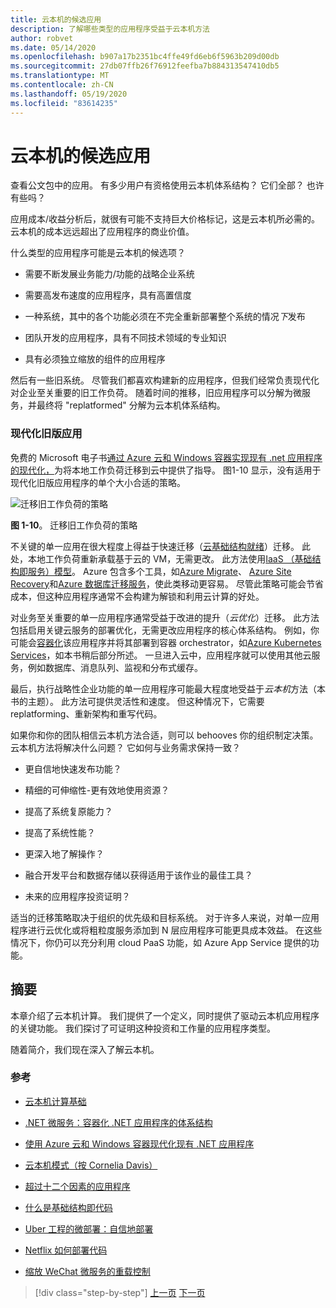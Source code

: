 ```yaml
---
title: 云本机的候选应用
description: 了解哪些类型的应用程序受益于云本机方法
author: robvet
ms.date: 05/14/2020
ms.openlocfilehash: b907a17b2351bc4ffe49fd6eb6f5963b209d00db
ms.sourcegitcommit: 27db07ffb26f76912feefba7b884313547410db5
ms.translationtype: MT
ms.contentlocale: zh-CN
ms.lasthandoff: 05/19/2020
ms.locfileid: "83614235"
---
```

# <a name="candidate-apps-for-cloud-native"></a>云本机的候选应用

查看公文包中的应用。 有多少用户有资格使用云本机体系结构？ 它们全部？ 也许有些吗？

应用成本/收益分析后，就很有可能不支持巨大价格标记，这是云本机所必需的。 云本机的成本远远超出了应用程序的商业价值。

什么类型的应用程序可能是云本机的候选项？

- 需要不断发展业务能力/功能的战略企业系统

- 需要高发布速度的应用程序，具有高置信度

- 一种系统，其中的各个功能必须在不完全重新部署整个系统的情况*下*发布

- 团队开发的应用程序，具有不同技术领域的专业知识

- 具有必须独立缩放的组件的应用程序

然后有一些旧系统。 尽管我们都喜欢构建新的应用程序，但我们经常负责现代化对企业至关重要的旧工作负荷。 随着时间的推移，旧应用程序可以分解为微服务，并最终将 "replatformed" 分解为云本机体系结构。

### <a name="modernizing-legacy-apps"></a>现代化旧版应用

免费的 Microsoft 电子书[通过 Azure 云和 Windows 容器实现现有 .net 应用程序的现代化，](https://dotnet.microsoft.com/download/thank-you/modernizing-existing-net-apps-ebook)为将本地工作负荷迁移到云中提供了指导。 图1-10 显示，没有适用于现代化旧版应用程序的单个大小合适的策略。

![迁移旧工作负荷的策略](./media/strategies-for-migrating-legacy-workloads.png)

**图 1-10**。 迁移旧工作负荷的策略

不关键的单一应用在很大程度上得益于快速迁移（[云基础结构就绪](../modernize-with-azure-containers/lift-and-shift-existing-apps-azure-iaas.md)）迁移。 此处，本地工作负荷重新承载基于云的 VM，无需更改。 此方法使用[IaaS （基础结构即服务）模型](https://azure.microsoft.com/overview/what-is-iaas/)。 Azure 包含多个工具，如[Azure Migrate](https://azure.microsoft.com/services/azure-migrate/)、 [Azure Site Recovery](https://azure.microsoft.com/services/site-recovery/)和[Azure 数据库迁移服务](https://azure.microsoft.com/campaigns/database-migration/)，使此类移动更容易。 尽管此策略可能会节省成本，但这种应用程序通常不会构建为解锁和利用云计算的好处。

对业务至关重要的单一应用程序通常受益于改进的提升（*云优化*）迁移。 此方法包括启用关键云服务的部署优化，无需更改应用程序的核心体系结构。 例如，你可能会[容器化](https://docs.microsoft.com/virtualization/windowscontainers/about/)该应用程序并将其部署到容器 orchestrator，如[Azure Kubernetes Services](https://azure.microsoft.com/services/kubernetes-service/)，如本书稍后部分所述。 一旦进入云中，应用程序就可以使用其他云服务，例如数据库、消息队列、监视和分布式缓存。

最后，执行战略性企业功能的单一应用程序可能最大程度地受益于*云本机*方法（本书的主题）。 此方法可提供灵活性和速度。 但这种情况下，它需要 replatforming、重新架构和重写代码。

如果你和你的团队相信云本机方法合适，则可以 behooves 你的组织制定决策。 云本机方法将解决什么问题？ 它如何与业务需求保持一致？

- 更自信地快速发布功能？

- 精细的可伸缩性-更有效地使用资源？

- 提高了系统复原能力？

- 提高了系统性能？

- 更深入地了解操作？

- 融合开发平台和数据存储以获得适用于该作业的最佳工具？

- 未来的应用程序投资证明？

适当的迁移策略取决于组织的优先级和目标系统。 对于许多人来说，对单一应用程序进行云优化或将粗粒度服务添加到 N 层应用程序可能更具成本效益。 在这些情况下，你仍可以充分利用 cloud PaaS 功能，如 Azure App Service 提供的功能。

## <a name="summary"></a>摘要

本章介绍了云本机计算。 我们提供了一个定义，同时提供了驱动云本机应用程序的关键功能。 我们探讨了可证明这种投资和工作量的应用程序类型。

随着简介，我们现在深入了解云本机。

### <a name="references"></a>参考

- [云本机计算基础](https://www.cncf.io/)

- [.NET 微服务：容器化 .NET 应用程序的体系结构](https://dotnet.microsoft.com/download/thank-you/microservices-architecture-ebook)

- [使用 Azure 云和 Windows 容器现代化现有 .NET 应用程序](https://dotnet.microsoft.com/download/thank-you/modernizing-existing-net-apps-ebook)

- [云本机模式（按 Cornelia Davis）](https://www.manning.com/books/cloud-native-patterns)

- [超过十二个因素的应用程序](https://content.pivotal.io/blog/beyond-the-twelve-factor-app)

- [什么是基础结构即代码](https://docs.microsoft.com/azure/devops/learn/what-is-infrastructure-as-code)

- [Uber 工程的微部署：自信地部署](https://eng.uber.com/micro-deploy/)

- [Netflix 如何部署代码](https://www.infoq.com/news/2013/06/netflix/)

- [缩放 WeChat 微服务的重载控制](https://www.cs.columbia.edu/~ruigu/papers/socc18-final100.pdf)

>[!div class="step-by-step"]
>[上一页](definition.md)
>[下一页](introduce-eshoponcontainers-reference-app.md)
